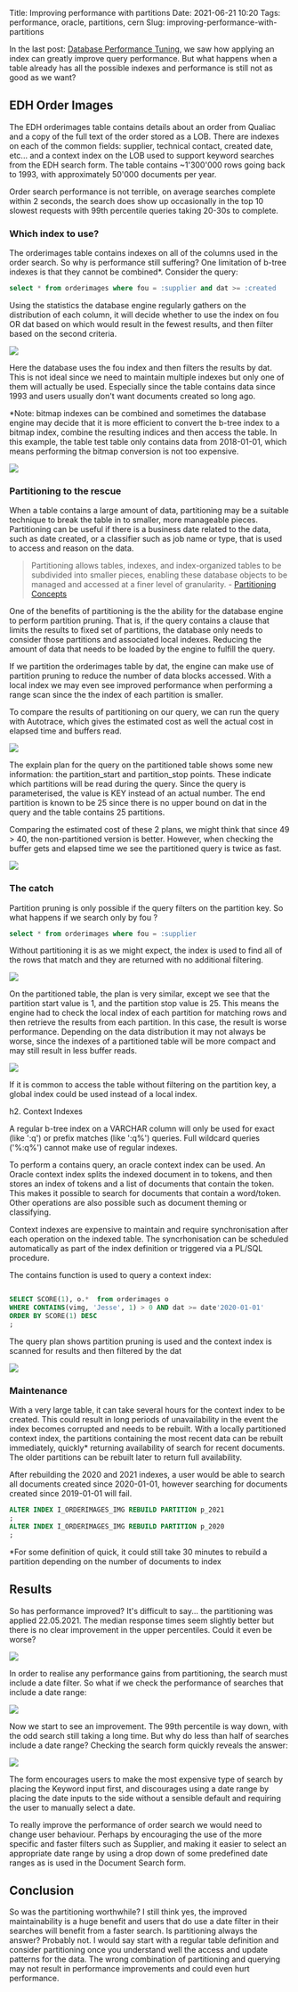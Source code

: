Title: Improving performance with partitions
Date: 2021-06-21 10:20
Tags: performance, oracle, partitions, cern
Slug: improving-performance-with-partitions

In the last post: [Database Performance Tuning](/2021/05/database-performance-tuning.html), we saw how applying an index can greatly 
improve query performance. But what happens when a table already has all the possible indexes and 
performance is still not as good as we want?

EDH Order Images
----------------

The EDH orderimages table contains details about an order from Qualiac and a copy of the full text 
of the order stored as a LOB. There are indexes on each of the common fields: supplier, technical 
contact, created date, etc... and a context index on the LOB used to support keyword searches from 
the EDH search form. The table contains ~1'300'000 rows going back to 1993, with approximately 50'000 
documents per year.

Order search performance is not terrible, on average searches complete within 2 seconds, the search 
does show up occasionally in the top 10 slowest requests with 99th percentile queries taking 20-30s 
to complete.

### Which index to use?

The orderimages table contains indexes on all of the columns used in the order search. So why is performance still suffering? One limitation of b-tree indexes is that they cannot be combined*. Consider the query:

```sql
select * from orderimages where fou = :supplier and dat >= :created
```

Using the statistics the database engine regularly gathers on the distribution of each column, it 
will decide whether to use the index on fou OR dat based on which would result in the fewest results, 
and then filter based on the second criteria.

![](|filename|/images/without_partitions_explain.png)

Here the database uses the fou index and then filters the results by dat. This is not ideal since we 
need to maintain multiple indexes but only one of them will actually be used. Especially since the 
table contains data since 1993 and users usually don't want documents created so long ago.

*Note: bitmap indexes can be combined and sometimes the database engine may decide that it is more 
efficient to convert the b-tree index to a bitmap index, combine the resulting indices and then 
access the table. In this example, the table test table only contains data from 2018-01-01, which 
means performing the bitmap conversion is not too expensive.

![](|filename|/images/withouth_partitions_bitmapconversion_explain.png)

### Partitioning to the rescue

When a table contains a large amount of data, partitioning may be a suitable technique to break the 
table in to smaller, more manageable pieces. Partitioning can be useful if there is a business date 
related to the data, such as date created, or a classifier such as job name or type, that is used to 
access and reason on the data.

> Partitioning allows tables, indexes, and index-organized tables to be subdivided into smaller 
> pieces, enabling these database objects to be managed and accessed at a finer level of 
> granularity. - [Partitioning Concepts](https://docs.oracle.com/en/database/oracle/oracle-database/19/vldbg/partition-concepts.html)

One of the benefits of partitioning is the the ability for the database engine to perform partition 
pruning. That is, if the query contains a clause that limits the results to fixed set of partitions, 
the database only needs to consider those partitions and associated local indexes. Reducing the amount 
of data that needs to be loaded by the engine to fulfill the query.

If we partition the orderimages table by dat, the engine can make use of partition pruning to 
reduce the number of data blocks accessed. With a local index we may even see improved performance 
when performing a range scan since the the index of each partition is smaller.

To compare the results of partitioning on our query, we can run the query with Autotrace, which 
gives the estimated cost as well the actual cost in elapsed time and buffers read.

![](|filename|/images/without_partitions_autotrace.png)

The explain plan for the query on the partitioned table shows some new information: the partition_start
and partition_stop points. These indicate which partitions will be read during the query. Since the 
query is parameterised, the value is KEY instead of an actual number. The end partition is known to 
be 25 since there is no upper bound on dat in the query and the table contains 25 partitions.

Comparing the estimated cost of these 2 plans, we might think that since 49 > 40, the non-partitioned 
version is better. However, when checking the buffer gets and elapsed time we see the partitioned 
query is twice as fast.

![](|filename|/images/with_partitions_autotrace.png)

### The catch

Partition pruning is only possible if the query filters on the partition key. So what happens if we 
search only by fou ?


```sql
select * from orderimages where fou = :supplier
```

Without partitioning it is as we might expect, the index is used to find all of the rows that match 
and they are returned with no additional filtering.

![](|filename|/images/without_partition_nokey_autotrace.png)

On the partitioned table, the plan is very similar, except we see that the partition start value is 1, 
and the partition stop value is 25. This means the engine had to check the local index of each 
partition for matching rows and then retrieve the results from each partition. In this case, the 
result is worse performance. Depending on the data distribution it may not always be worse, since 
the indexes of a partitioned table will be more compact and may still result in less buffer reads.

![](|filename|/images/with_partitions_nokey_autotrace.png)

If it is common to access the table without filtering on the partition key, a global index could be 
used instead of a local index.

h2. Context Indexes

A regular b-tree index on a VARCHAR column will only be used for exact (like ':q') or prefix matches 
(like ':q%') queries. Full wildcard queries ('%:q%') cannot make use of regular indexes.

To perform a contains query, an oracle context index can be used. An Oracle context index splits the 
indexed document in to tokens, and then stores an index of tokens and a list of documents that contain 
the token. This makes it possible to search for documents that contain a word/token. Other operations 
are also possible such as document theming or classifying.

Context indexes are expensive to maintain and require synchronisation after each operation on the 
indexed table. The syncrhonisation can be scheduled automatically as part of the index definition or 
triggered via a PL/SQL procedure.

The contains function is used to query a context index:

```sql

SELECT SCORE(1), o.*  from orderimages o
WHERE CONTAINS(vimg, 'Jesse', 1) > 0 AND dat >= date'2020-01-01'
ORDER BY SCORE(1) DESC
;
```

The query plan shows partition pruning is used and the context index is scanned for results and then 
filtered by the dat

![](|filename|/images/with_partition_contains.png)

### Maintenance

With a very large table, it can take several hours for the context index to be created. This could 
result in long periods of unavailability in the event the index becomes corrupted and needs to be 
rebuilt. With a locally partitioned context index, the partitions containing the most recent data 
can be rebuilt immediately, quickly* returning availability of search for recent documents. The older 
partitions can be rebuilt later to return full availability.

After rebuilding the 2020 and 2021 indexes, a user would be able to search all documents created 
since 2020-01-01, however searching for documents created since 2019-01-01 will fail.

```sql
ALTER INDEX I_ORDERIMAGES_IMG REBUILD PARTITION p_2021
;
ALTER INDEX I_ORDERIMAGES_IMG REBUILD PARTITION p_2020
;
```

*For some definition of quick, it could still take 30 minutes to rebuild a partition depending on 
the number of documents to index

Results
-------

So has performance improved? It's difficult to say... the partitioning was applied 22.05.2021. The 
median response times seem slightly better but there is no clear improvement in the upper percentiles. 
Could it even be worse?

![](|filename|/images/performance.png)

In order to realise any performance gains from partitioning, the search must include a date filter. 
So what if we check the performance of searches that include a date range:

![](|filename|/images/performance_date.png)

Now we start to see an improvement. The 99th percentile is way down, with the odd search still taking
a long time. But why do less than half of searches include a date range? Checking the search form 
quickly reveals the answer:

![](|filename|/images/ordersearch_form.png)

The form encourages users to make the most expensive type of search by placing the Keyword input 
first, and discourages using a date range by placing the date inputs to the side without a sensible 
default and requiring the user to manually select a date.

To really improve the performance of order search we would need to change user behaviour. Perhaps by 
encouraging the use of the more specific and faster filters such as Supplier, and making it easier 
to select an appropriate date range by using a drop down of some predefined date ranges as is used 
in the Document Search form.

Conclusion
----------

So was the partitioning worthwhile? I still think yes, the improved maintainability is a huge benefit
and users that do use a date filter in their searches will benefit from a faster search. Is 
partitioning always the answer? Probably not. I would say start with a regular table definition and 
consider partitioning once you understand well the access and update patterns for the data. The wrong 
combination of partitioning and querying may not result in performance improvements and could even 
hurt performance.